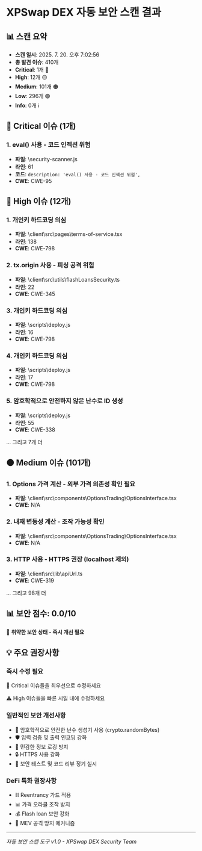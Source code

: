 # XPSwap DEX 자동 보안 스캔 결과

## 📊 스캔 요약
- **스캔 일시**: 2025. 7. 20. 오후 7:02:56
- **총 발견 이슈**: 410개
- **Critical**: 1개 🔴
- **High**: 12개 🟡  
- **Medium**: 101개 🟠
- **Low**: 296개 🟢
- **Info**: 0개 ℹ️

## 🚨 Critical 이슈 (1개)

### 1. eval() 사용 - 코드 인젝션 위험
- **파일**: \security-scanner.js
- **라인**: 61
- **코드**: `description: 'eval() 사용 - 코드 인젝션 위험',`
- **CWE**: CWE-95

## 🔴 High 이슈 (12개)

### 1. 개인키 하드코딩 의심
- **파일**: \client\src\pages\terms-of-service.tsx
- **라인**: 138
- **CWE**: CWE-798

### 2. tx.origin 사용 - 피싱 공격 위험
- **파일**: \client\src\utils\flashLoansSecurity.ts
- **라인**: 22
- **CWE**: CWE-345

### 3. 개인키 하드코딩 의심
- **파일**: \scripts\deploy.js
- **라인**: 16
- **CWE**: CWE-798

### 4. 개인키 하드코딩 의심
- **파일**: \scripts\deploy.js
- **라인**: 17
- **CWE**: CWE-798

### 5. 암호학적으로 안전하지 않은 난수로 ID 생성
- **파일**: \scripts\deploy.js
- **라인**: 55
- **CWE**: CWE-338

... 그리고 7개 더

## 🟠 Medium 이슈 (101개)

### 1. Options 가격 계산 - 외부 가격 의존성 확인 필요
- **파일**: \client\src\components\OptionsTrading\OptionsInterface.tsx
- **CWE**: N/A

### 2. 내재 변동성 계산 - 조작 가능성 확인
- **파일**: \client\src\components\OptionsTrading\OptionsInterface.tsx
- **CWE**: N/A

### 3. HTTP 사용 - HTTPS 권장 (localhost 제외)
- **파일**: \client\src\lib\apiUrl.ts
- **CWE**: CWE-319

... 그리고 98개 더

## 📊 보안 점수: 0.0/10

🔴 **취약한 보안 상태 - 즉시 개선 필요**

## 💡 주요 권장사항

### 즉시 수정 필요
🚨 Critical 이슈들을 최우선으로 수정하세요

⚠️ High 이슈들을 빠른 시일 내에 수정하세요

### 일반적인 보안 개선사항
- 🔐 암호학적으로 안전한 난수 생성기 사용 (crypto.randomBytes)
- 🛡️ 입력 검증 및 출력 인코딩 강화
- 📝 민감한 정보 로깅 방지
- 🔒 HTTPS 사용 강화
- 🧪 보안 테스트 및 코드 리뷰 정기 실시

### DeFi 특화 권장사항
- ⛓️ Reentrancy 가드 적용
- 📊 가격 오라클 조작 방지
- 💰 Flash loan 보안 강화
- 🎯 MEV 공격 방지 메커니즘

---
*자동 보안 스캔 도구 v1.0 - XPSwap DEX Security Team*
